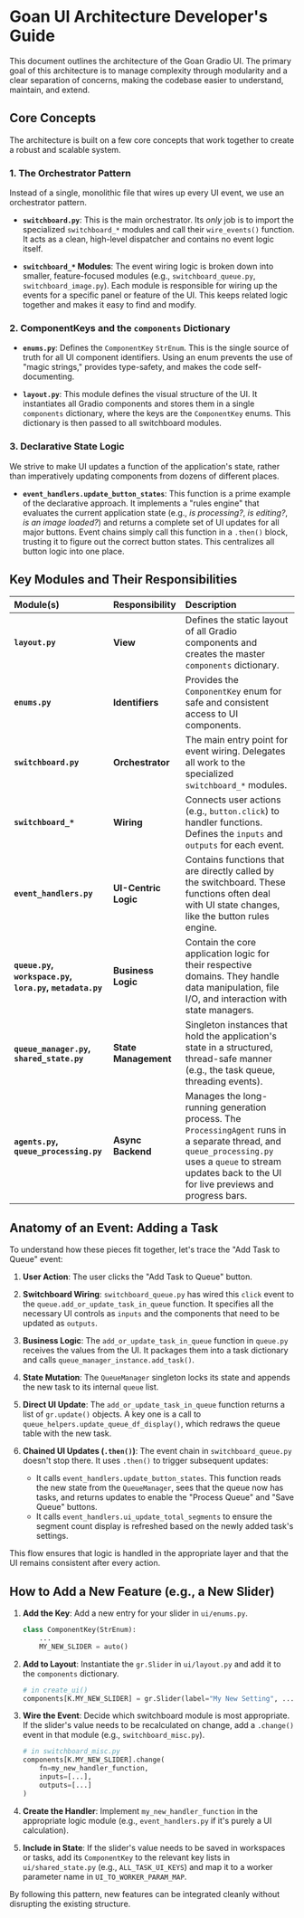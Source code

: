 # Goan UI Architecture Developer's Guide

This document outlines the architecture of the Goan Gradio UI. The primary goal of this architecture is to manage complexity through modularity and a clear separation of concerns, making the codebase easier to understand, maintain, and extend.

## Core Concepts

The architecture is built on a few core concepts that work together to create a robust and scalable system.

### 1. The Orchestrator Pattern

Instead of a single, monolithic file that wires up every UI event, we use an orchestrator pattern.

- **`switchboard.py`**: This is the main orchestrator. Its *only* job is to import the specialized `switchboard_*` modules and call their `wire_events()` function. It acts as a clean, high-level dispatcher and contains no event logic itself.

- **`switchboard_*` Modules**: The event wiring logic is broken down into smaller, feature-focused modules (e.g., `switchboard_queue.py`, `switchboard_image.py`). Each module is responsible for wiring up the events for a specific panel or feature of the UI. This keeps related logic together and makes it easy to find and modify.

### 2. ComponentKeys and the `components` Dictionary

- **`enums.py`**: Defines the `ComponentKey` `StrEnum`. This is the single source of truth for all UI component identifiers. Using an enum prevents the use of "magic strings," provides type-safety, and makes the code self-documenting.

- **`layout.py`**: This module defines the visual structure of the UI. It instantiates all Gradio components and stores them in a single `components` dictionary, where the keys are the `ComponentKey` enums. This dictionary is then passed to all switchboard modules.

### 3. Declarative State Logic

We strive to make UI updates a function of the application's state, rather than imperatively updating components from dozens of different places.

- **`event_handlers.update_button_states`**: This function is a prime example of the declarative approach. It implements a "rules engine" that evaluates the current application state (e.g., *is processing?*, *is editing?*, *is an image loaded?*) and returns a complete set of UI updates for all major buttons. Event chains simply call this function in a `.then()` block, trusting it to figure out the correct button states. This centralizes all button logic into one place.

## Key Modules and Their Responsibilities

| Module(s) | Responsibility | Description |
| :--- | :--- | :--- |
| **`layout.py`** | **View** | Defines the static layout of all Gradio components and creates the master `components` dictionary. |
| **`enums.py`** | **Identifiers** | Provides the `ComponentKey` enum for safe and consistent access to UI components. |
| **`switchboard.py`** | **Orchestrator** | The main entry point for event wiring. Delegates all work to the specialized `switchboard_*` modules. |
| **`switchboard_*`** | **Wiring** | Connects user actions (e.g., `button.click`) to handler functions. Defines the `inputs` and `outputs` for each event. |
| **`event_handlers.py`** | **UI-Centric Logic** | Contains functions that are directly called by the switchboard. These functions often deal with UI state changes, like the button rules engine. |
| **`queue.py`, `workspace.py`, `lora.py`, `metadata.py`** | **Business Logic** | Contain the core application logic for their respective domains. They handle data manipulation, file I/O, and interaction with state managers. |
| **`queue_manager.py`, `shared_state.py`** | **State Management** | Singleton instances that hold the application's state in a structured, thread-safe manner (e.g., the task queue, threading events). |
| **`agents.py`, `queue_processing.py`** | **Async Backend** | Manages the long-running generation process. The `ProcessingAgent` runs in a separate thread, and `queue_processing.py` uses a `queue` to stream updates back to the UI for live previews and progress bars. |

## Anatomy of an Event: Adding a Task

To understand how these pieces fit together, let's trace the "Add Task to Queue" event:

1.  **User Action**: The user clicks the "Add Task to Queue" button.

2.  **Switchboard Wiring**: `switchboard_queue.py` has wired this `click` event to the `queue.add_or_update_task_in_queue` function. It specifies all the necessary UI controls as `inputs` and the components that need to be updated as `outputs`.

3.  **Business Logic**: The `add_or_update_task_in_queue` function in `queue.py` receives the values from the UI. It packages them into a task dictionary and calls `queue_manager_instance.add_task()`.

4.  **State Mutation**: The `QueueManager` singleton locks its state and appends the new task to its internal `queue` list.

5.  **Direct UI Update**: The `add_or_update_task_in_queue` function returns a list of `gr.update()` objects. A key one is a call to `queue_helpers.update_queue_df_display()`, which redraws the queue table with the new task.

6.  **Chained UI Updates (`.then()`)**: The event chain in `switchboard_queue.py` doesn't stop there. It uses `.then()` to trigger subsequent updates:
    - It calls `event_handlers.update_button_states`. This function reads the new state from the `QueueManager`, sees that the queue now has tasks, and returns updates to enable the "Process Queue" and "Save Queue" buttons.
    - It calls `event_handlers.ui_update_total_segments` to ensure the segment count display is refreshed based on the newly added task's settings.

This flow ensures that logic is handled in the appropriate layer and that the UI remains consistent after every action.

## How to Add a New Feature (e.g., a New Slider)

1.  **Add the Key**: Add a new entry for your slider in `ui/enums.py`.
    ```python
    class ComponentKey(StrEnum):
        ...
        MY_NEW_SLIDER = auto()
    ```

2.  **Add to Layout**: Instantiate the `gr.Slider` in `ui/layout.py` and add it to the `components` dictionary.
    ```python
    # in create_ui()
    components[K.MY_NEW_SLIDER] = gr.Slider(label="My New Setting", ...)
    ```

3.  **Wire the Event**: Decide which switchboard module is most appropriate. If the slider's value needs to be recalculated on change, add a `.change()` event in that module (e.g., `switchboard_misc.py`).
    ```python
    # in switchboard_misc.py
    components[K.MY_NEW_SLIDER].change(
        fn=my_new_handler_function,
        inputs=[...],
        outputs=[...]
    )
    ```

4.  **Create the Handler**: Implement `my_new_handler_function` in the appropriate logic module (e.g., `event_handlers.py` if it's purely a UI calculation).

5.  **Include in State**: If the slider's value needs to be saved in workspaces or tasks, add its `ComponentKey` to the relevant key lists in `ui/shared_state.py` (e.g., `ALL_TASK_UI_KEYS`) and map it to a worker parameter name in `UI_TO_WORKER_PARAM_MAP`.

By following this pattern, new features can be integrated cleanly without disrupting the existing structure.
